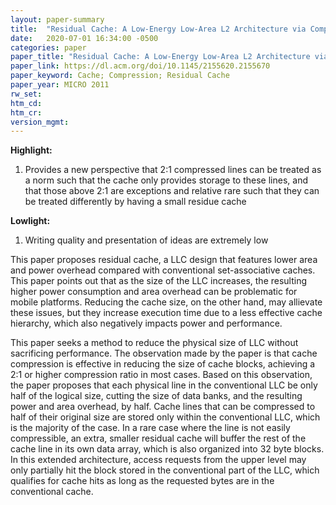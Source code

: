 ```yaml
---
layout: paper-summary
title:  "Residual Cache: A Low-Energy Low-Area L2 Architecture via Compression andd Partial Hits"
date:   2020-07-01 16:34:00 -0500
categories: paper
paper_title: "Residual Cache: A Low-Energy Low-Area L2 Architecture via Compression andd Partial Hits"
paper_link: https://dl.acm.org/doi/10.1145/2155620.2155670
paper_keyword: Cache; Compression; Residual Cache
paper_year: MICRO 2011
rw_set:
htm_cd:
htm_cr:
version_mgmt:
---
```


**Highlight:**

1. Provides a new perspective that 2:1 compressed lines can be treated as a norm such that the cache only provides
   storage to these lines, and that those above 2:1 are exceptions and relative rare such that they can be treated
   differently by having a small residue cache

**Lowlight:**

1. Writing quality and presentation of ideas are extremely low

This paper proposes residual cache, a LLC design that features lower area and power overhead compared with conventional
set-associative caches. This paper points out that as the size of the LLC increases, the resulting higher power consumption
and area overhead can be problematic for mobile platforms. Reducing the cache size, on the other hand, may allievate 
these issues, but they increase execution time due to a less effective cache hierarchy, which also negatively impacts
power and performance.

This paper seeks a method to reduce the physical size of LLC without sacrificing performance. The observation made by 
the paper is that cache compression is effective in reducing the size of cache blocks, achieving a 2:1 or higher 
compression ratio in most cases. Based on this observation, the paper proposes that each physical line in the conventional
LLC be only half of the logical size, cutting the size of data banks, and the resulting power and area overhead, by half.
Cache lines that can be compressed to half of their original size are stored only within the conventional LLC, which 
is the majority of the case. In a rare case where the line is not easily compressible, an extra, smaller residual cache 
will buffer the rest of the cache line in its own data array, which is also organized into 32 byte blocks. In this 
extended architecture, access requests from the upper level may only partially hit the block stored in the conventional
part of the LLC, which qualifies for cache hits as long as the requested bytes are in the conventional cache.
